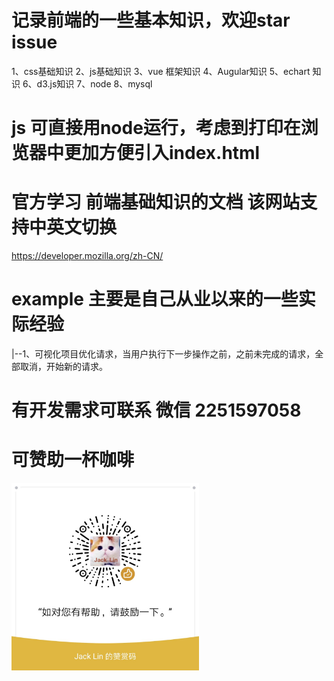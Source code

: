 # 记录前端的一些基本知识，欢迎star issue
1、css基础知识
2、js基础知识
3、vue 框架知识
4、Augular知识
5、echart 知识
6、d3.js知识
7、node
8、mysql
# js 可直接用node运行，考虑到打印在浏览器中更加方便引入index.html


# 官方学习 前端基础知识的文档 该网站支持中英文切换
https://developer.mozilla.org/zh-CN/


# example 主要是自己从业以来的一些实际经验
|--1、可视化项目优化请求，当用户执行下一步操作之前，之前未完成的请求，全部取消，开始新的请求。
# 有开发需求可联系  微信 2251597058


# 可赞助一杯咖啡
<!-- ![image](https://github.com/wenwangzhishang/-Knowledge/blob/master/img/WechatIMG23.jpeg) -->

<img src="https://github.com/wenwangzhishang/-Knowledge/blob/master/img/WechatIMG23.jpeg" width="300" >
